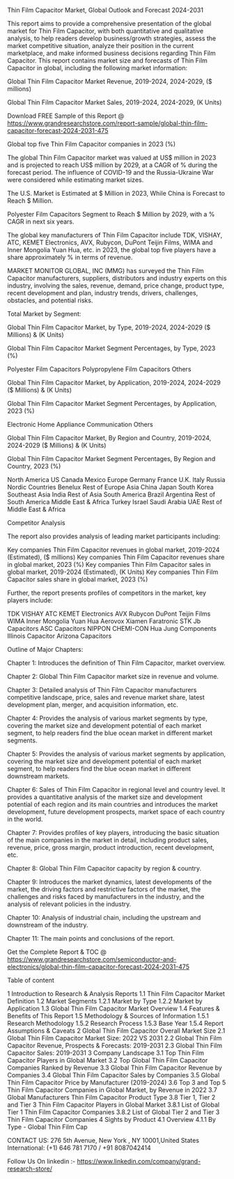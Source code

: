 Thin Film Capacitor Market, Global Outlook and Forecast 2024-2031

This report aims to provide a comprehensive presentation of the global market for Thin Film Capacitor, with both quantitative and qualitative analysis, to help readers develop business/growth strategies, assess the market competitive situation, analyze their position in the current marketplace, and make informed business decisions regarding Thin Film Capacitor. This report contains market size and forecasts of Thin Film Capacitor in global, including the following market information:

Global Thin Film Capacitor Market Revenue, 2019-2024, 2024-2029, ($ millions)

Global Thin Film Capacitor Market Sales, 2019-2024, 2024-2029, (K Units)

Download FREE Sample of this Report @ https://www.grandresearchstore.com/report-sample/global-thin-film-capacitor-forecast-2024-2031-475


Global top five Thin Film Capacitor companies in 2023 (%)

The global Thin Film Capacitor market was valued at US$ million in 2023 and is projected to reach US$ million by 2029, at a CAGR of % during the forecast period. The influence of COVID-19 and the Russia-Ukraine War were considered while estimating market sizes.

The U.S. Market is Estimated at $ Million in 2023, While China is Forecast to Reach $ Million.

Polyester Film Capacitors Segment to Reach $ Million by 2029, with a % CAGR in next six years.

The global key manufacturers of Thin Film Capacitor include TDK, VISHAY, ATC, KEMET Electronics, AVX, Rubycon, DuPont Teijin Films, WIMA and Inner Mongolia Yuan Hua, etc. in 2023, the global top five players have a share approximately % in terms of revenue.

MARKET MONITOR GLOBAL, INC (MMG) has surveyed the Thin Film Capacitor manufacturers, suppliers, distributors and industry experts on this industry, involving the sales, revenue, demand, price change, product type, recent development and plan, industry trends, drivers, challenges, obstacles, and potential risks.

Total Market by Segment:

Global Thin Film Capacitor Market, by Type, 2019-2024, 2024-2029 ($ Millions) & (K Units)

Global Thin Film Capacitor Market Segment Percentages, by Type, 2023 (%)



Polyester Film Capacitors
Polypropylene Film Capacitors
Others


Global Thin Film Capacitor Market, by Application, 2019-2024, 2024-2029 ($ Millions) & (K Units)

Global Thin Film Capacitor Market Segment Percentages, by Application, 2023 (%)



Electronic
Home Appliance
Communication
Others


Global Thin Film Capacitor Market, By Region and Country, 2019-2024, 2024-2029 ($ Millions) & (K Units)

Global Thin Film Capacitor Market Segment Percentages, By Region and Country, 2023 (%)



North America
US
Canada
Mexico
Europe
Germany
France
U.K.
Italy
Russia
Nordic Countries
Benelux
Rest of Europe
Asia
China
Japan
South Korea
Southeast Asia
India
Rest of Asia
South America
Brazil
Argentina
Rest of South America
Middle East & Africa
Turkey
Israel
Saudi Arabia
UAE
Rest of Middle East & Africa


Competitor Analysis

The report also provides analysis of leading market participants including:



Key companies Thin Film Capacitor revenues in global market, 2019-2024 (Estimated), ($ millions)
Key companies Thin Film Capacitor revenues share in global market, 2023 (%)
Key companies Thin Film Capacitor sales in global market, 2019-2024 (Estimated), (K Units)
Key companies Thin Film Capacitor sales share in global market, 2023 (%)


Further, the report presents profiles of competitors in the market, key players include:



TDK
VISHAY
ATC
KEMET Electronics
AVX
Rubycon
DuPont Teijin Films
WIMA
Inner Mongolia Yuan Hua
Aerovox
Xiamen Faratronic
STK
Jb Capacitors
ASC Capacitors
NIPPON CHEMI-CON
Hua Jung Components
Illinois Capacitor
Arizona Capacitors


Outline of Major Chapters:

Chapter 1: Introduces the definition of Thin Film Capacitor, market overview.

Chapter 2: Global Thin Film Capacitor market size in revenue and volume.

Chapter 3: Detailed analysis of Thin Film Capacitor manufacturers competitive landscape, price, sales and revenue market share, latest development plan, merger, and acquisition information, etc.

Chapter 4: Provides the analysis of various market segments by type, covering the market size and development potential of each market segment, to help readers find the blue ocean market in different market segments.

Chapter 5: Provides the analysis of various market segments by application, covering the market size and development potential of each market segment, to help readers find the blue ocean market in different downstream markets.

Chapter 6: Sales of Thin Film Capacitor in regional level and country level. It provides a quantitative analysis of the market size and development potential of each region and its main countries and introduces the market development, future development prospects, market space of each country in the world.

Chapter 7: Provides profiles of key players, introducing the basic situation of the main companies in the market in detail, including product sales, revenue, price, gross margin, product introduction, recent development, etc.

Chapter 8: Global Thin Film Capacitor capacity by region & country.

Chapter 9: Introduces the market dynamics, latest developments of the market, the driving factors and restrictive factors of the market, the challenges and risks faced by manufacturers in the industry, and the analysis of relevant policies in the industry.

Chapter 10: Analysis of industrial chain, including the upstream and downstream of the industry.

Chapter 11: The main points and conclusions of the report.

Get the Complete Report & TOC @ https://www.grandresearchstore.com/semiconductor-and-electronics/global-thin-film-capacitor-forecast-2024-2031-475

Table of content

1 Introduction to Research & Analysis Reports
1.1 Thin Film Capacitor Market Definition
1.2 Market Segments
1.2.1 Market by Type
1.2.2 Market by Application
1.3 Global Thin Film Capacitor Market Overview
1.4 Features & Benefits of This Report
1.5 Methodology & Sources of Information
1.5.1 Research Methodology
1.5.2 Research Process
1.5.3 Base Year
1.5.4 Report Assumptions & Caveats
2 Global Thin Film Capacitor Overall Market Size
2.1 Global Thin Film Capacitor Market Size: 2022 VS 2031
2.2 Global Thin Film Capacitor Revenue, Prospects & Forecasts: 2019-2031
2.3 Global Thin Film Capacitor Sales: 2019-2031
3 Company Landscape
3.1 Top Thin Film Capacitor Players in Global Market
3.2 Top Global Thin Film Capacitor Companies Ranked by Revenue
3.3 Global Thin Film Capacitor Revenue by Companies
3.4 Global Thin Film Capacitor Sales by Companies
3.5 Global Thin Film Capacitor Price by Manufacturer (2019-2024)
3.6 Top 3 and Top 5 Thin Film Capacitor Companies in Global Market, by Revenue in 2022
3.7 Global Manufacturers Thin Film Capacitor Product Type
3.8 Tier 1, Tier 2 and Tier 3 Thin Film Capacitor Players in Global Market
3.8.1 List of Global Tier 1 Thin Film Capacitor Companies
3.8.2 List of Global Tier 2 and Tier 3 Thin Film Capacitor Companies
4 Sights by Product
4.1 Overview
4.1.1 By Type - Global Thin Film Cap

CONTACT US:
276 5th Avenue, New York , NY 10001,United States
International: (+1) 646 781 7170 / +91 8087042414

Follow Us On linkedin :- https://www.linkedin.com/company/grand-research-store/



